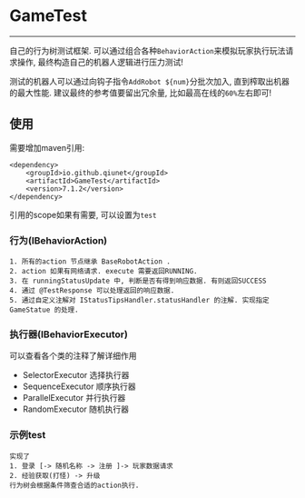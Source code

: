 # GameTest
********

 自己的行为树测试框架. 可以通过组合各种`BehaviorAction`来模拟玩家执行玩法请求操作, 最终构造自己的机器人逻辑进行压力测试!  
 
 测试的机器人可以通过向钩子指令`AddRobot ${num}`分批次加入, 直到榨取出机器的最大性能. 建议最终的参考值要留出冗余量, 
 比如最高在线的`60%`左右即可!


## 使用
需要增加maven引用:

	<dependency>
		<groupId>io.github.qiunet</groupId>
		<artifactId>GameTest</artifactId>
		<version>7.1.2</version>
	</dependency>

引用的scope如果有需要, 可以设置为`test`

### 行为(IBehaviorAction)
	1. 所有的action 节点继承 BaseRobotAction . 
	2. action 如果有网络请求. execute 需要返回RUNNING.
	3. 在 runningStatusUpdate 中, 判断是否有得到响应数据. 有则返回SUCCESS
	4. 通过 @TestResponse 可以处理返回的响应数据.
	5. 通过自定义注解对 IStatusTipsHandler.statusHandler 的注解. 实现指定GameStatue 的处理.

### 执行器(IBehaviorExecutor)
可以查看各个类的注释了解详细作用  
* SelectorExecutor 选择执行器
* SequenceExecutor 顺序执行器
* ParallelExecutor 并行执行器
* RandomExecutor 随机执行器


### 示例test

	实现了
	1. 登录 [-> 随机名称 -> 注册 ]-> 玩家数据请求
	2. 经验获取(打怪) -> 升级
	行为树会根据条件筛查合适的action执行.
    
